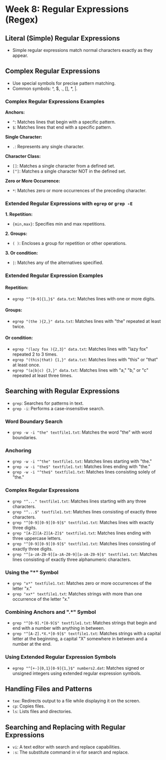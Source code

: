 # Week 8: Regular Expressions (Regex)

## Literal (Simple) Regular Expressions

- Simple regular expressions match normal characters exactly as they appear.

## Complex Regular Expressions

- Use special symbols for precise pattern matching.
- Common symbols: ^, $, ., [], *, |.

### Complex Regular Expressions Examples

**Anchors:**

- `^`: Matches lines that begin with a specific pattern.
- `$`: Matches lines that end with a specific pattern.

**Single Character:**

- `.`: Represents any single character.

**Character Class:**

- `[]`: Matches a single character from a defined set.
- `[^]`: Matches a single character NOT in the defined set.

**Zero or More Occurrence:**

- `*`: Matches zero or more occurrences of the preceding character.

### Extended Regular Expressions with `egrep` or `grep -E`

**1. Repetition:**

- `{min,max}`: Specifies min and max repetitions.

**2. Groups:**

- `( )`: Encloses a group for repetition or other operations.

**3. Or condition:**

- `|`: Matches any of the alternatives specified.

### Extended Regular Expression Examples

#### Repetition:

- `egrep "^[0-9]{1,}$" data.txt`: Matches lines with one or more digits.

#### Groups:

- `egrep "(the ){2,}" data.txt`: Matches lines with "the" repeated at least twice.

#### Or condition:

- `egrep "(lazy fox ){2,3}" data.txt`: Matches lines with "lazy fox" repeated 2 to 3 times.
- `egrep "(this|that) {1,}" data.txt`: Matches lines with "this" or "that" at least once.
- `egrep "(a|b|c) {3,}" data.txt`: Matches lines with "a," "b," or "c" repeated at least three times.

## Searching with Regular Expressions

- `grep`: Searches for patterns in text.
- `grep -i`: Performs a case-insensitive search.

### Word Boundary Search

- `grep -w -i "the" textfile1.txt`: Matches the word "the" with word boundaries.

### Anchoring

- `grep -w -i "^the" textfile1.txt`: Matches lines starting with "the."
- `grep -w -i "the$" textfile1.txt`: Matches lines ending with "the."
- `grep -w -i "^the$" textfile1.txt`: Matches lines consisting solely of "the."

### Complex Regular Expressions

- `grep "^..." textfile1.txt`: Matches lines starting with any three characters.
- `grep "^...$" textfile1.txt`: Matches lines consisting of exactly three characters.
- `grep "^[0-9][0-9][0-9]$" textfile1.txt`: Matches lines with exactly three digits.
- `grep "[A-Z][A-Z][A-Z]$" textfile1.txt`: Matches lines ending with three uppercase letters.
- `grep "^[0-9][0-9][0-9]$" textfile1.txt`: Matches lines consisting of exactly three digits.
- `grep "^[a-zA-Z0-9][a-zA-Z0-9][a-zA-Z0-9]$" textfile1.txt`: Matches lines consisting of exactly three alphanumeric characters.

### Using the "*" Symbol

- `grep "x*" textfile1.txt`: Matches zero or more occurrences of the letter "x."
- `grep "xx*" textfile1.txt`: Matches strings with more than one occurrence of the letter "x."

### Combining Anchors and ".*" Symbol

- `grep "^[0-9].*[0-9]$" textfile1.txt`: Matches strings that begin and end with a number with anything in between.
- `grep "^[A-Z].*X.*[0-9]$" textfile1.txt`: Matches strings with a capital letter at the beginning, a capital "X" somewhere in between and a number at the end.

### Using Extended Regular Expression Symbols

- `egrep "^[+-]{0,1}[0-9]{1,}$" numbers2.dat`: Matches signed or unsigned integers using extended regular expression symbols.

## Handling Files and Patterns

- `tee`: Redirects output to a file while displaying it on the screen.
- `cp`: Copies files.
- `ls`: Lists files and directories.

## Searching and Replacing with Regular Expressions

- `vi`: A text editor with search and replace capabilities.
- `:s`: The substitute command in vi for search and replace.
